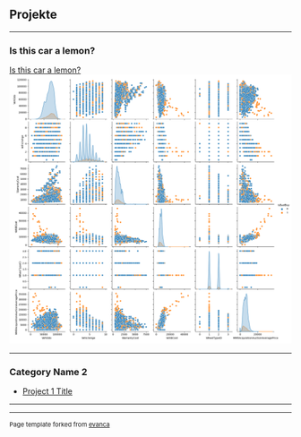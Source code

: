 ## Projekte

---

### Is this car a lemon?

[Is this car a lemon?](https://github.com/Sharif-El-Masry/is-this-car-a-lemon/blob/main/project%20lemon.ipynb)
<img src="/images/mein_pairplot.png?raw=true"/>



---

### Category Name 2

- [Project 1 Title](http://example.com/)


---




---
<p style="font-size:11px">Page template forked from <a href="https://github.com/evanca/quick-portfolio">evanca</a></p>
<!-- Remove above link if you don't want to attibute -->
